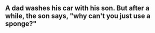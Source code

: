 ## A dad washes his car with his son. But after a while, the son says, "why can't you just use a sponge?"